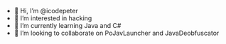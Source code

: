 - 👋 Hi, I’m @icodepeter
- 👀 I’m interested in hacking
- 🌱 I’m currently learning Java and C#
- 💞️ I’m looking to collaborate on PoJavLauncher and JavaDeobfuscator
